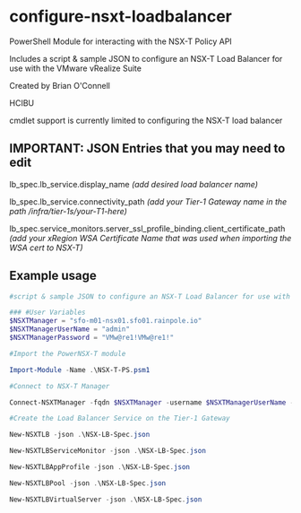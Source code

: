 # configure-nsxt-loadbalancer

PowerShell Module for interacting with the NSX-T Policy API

Includes a script & sample JSON to configure an NSX-T Load Balancer for use with the VMware vRealize Suite

Created by Brian O'Connell

HCIBU

cmdlet support is currently limited to configuring the NSX-T load balancer

## IMPORTANT: JSON Entries that you may need to edit

lb_spec.lb_service.display_name  *(add desired load balancer name)*

lb_spec.lb_service.connectivity_path  *(add your Tier-1 Gateway name in the path /infra/tier-1s/your-T1-here)*

lb_spec.service_monitors.server_ssl_profile_binding.client_certificate_path  *(add your xRegion WSA Certificate Name that was used when importing the WSA cert to NSX-T)*


## Example usage

```powershell
#script & sample JSON to configure an NSX-T Load Balancer for use with the VMware vRealize Suite

### #User Variables
$NSXTManager = "sfo-m01-nsx01.sfo01.rainpole.io"
$NSXTManagerUserName = "admin"
$NSXTManagerPassword = "VMw@re1!VMw@re1!"

#Import the PowerNSX-T module

Import-Module -Name .\NSX-T-PS.psm1

#Connect to NSX-T Manager

Connect-NSXTManager -fqdn $NSXTManager -username $NSXTManagerUserName -password $NSXTManagerPassword

#Create the Load Balancer Service on the Tier-1 Gateway

New-NSXTLB -json .\NSX-LB-Spec.json

New-NSXTLBServiceMonitor -json .\NSX-LB-Spec.json

New-NSXTLBAppProfile -json .\NSX-LB-Spec.json

New-NSXTLBPool -json .\NSX-LB-Spec.json

New-NSXTLBVirtualServer -json .\NSX-LB-Spec.json
```


